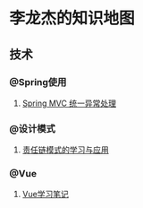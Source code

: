 # 李龙杰的知识地图

## 技术


### @Spring使用

1.  [Spring MVC 统一异常处理](http://lilongjie.com/2017/10/05/Spring%20MVC%20%E7%BB%9F%E4%B8%80%E5%BC%82%E5%B8%B8%E5%A4%84%E7%90%86/)

### @设计模式

1.  [责任链模式的学习与应用](http://lilongjie.com//2017/10/15/ChainofResponsibility/)

### @Vue

1.  [Vue学习笔记](http://lilongjie.com//2017/10/22/vue-learn-note/)
